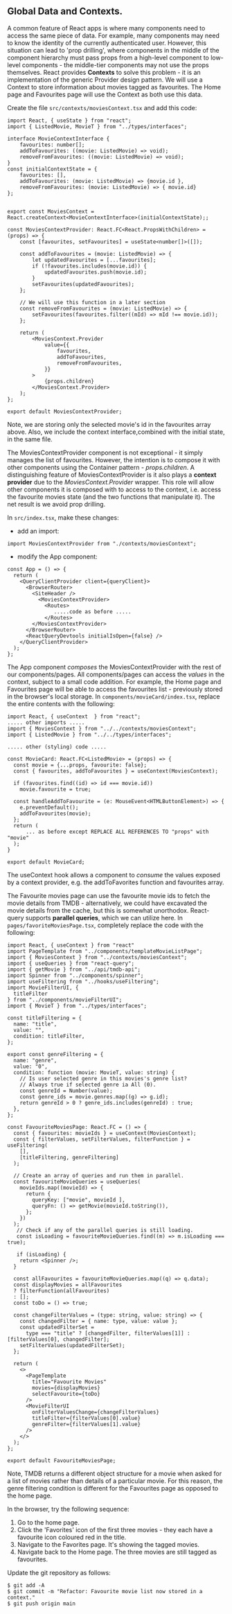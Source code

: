 ## Global Data and Contexts.

A common feature of React apps is where many components need to access the same piece of data. For example, many components may need to know the identity of the currently authenticated user. However, this situation can lead to 'prop drilling', where components in the middle of the component hierarchy must pass props from a high-level component to low-level components - the middle-tier components may not use the props themselves. React provides __Contexts__ to solve this problem - it is an implementation of the generic Provider design pattern. We will use a Context to store information about movies tagged as favourites. The Home page and Favourites page will use the Context as both use this data.

Create the file `src/contexts/moviesContext.tsx` and add this code:

```tsx
import React, { useState } from "react";
import { ListedMovie, MovieT } from "../types/interfaces";

interface MovieContextInterface {
    favourites: number[];
    addToFavourites: ((movie: ListedMovie) => void);
    removeFromFavourites: ((movie: ListedMovie) => void);
}
const initialContextState = {
    favourites: [],
    addToFavourites: (movie: ListedMovie) => {movie.id },
    removeFromFavourites: (movie: ListedMovie) => { movie.id}
};


export const MoviesContext = React.createContext<MovieContextInterface>(initialContextState);;

const MoviesContextProvider: React.FC<React.PropsWithChildren> = (props) => {
    const [favourites, setFavourites] = useState<number[]>([]);

    const addToFavourites = (movie: ListedMovie) => {
        let updatedFavourites = [...favourites];
        if (!favourites.includes(movie.id)) {
            updatedFavourites.push(movie.id);
        }
        setFavourites(updatedFavourites);
    };

    // We will use this function in a later section
    const removeFromFavourites = (movie: ListedMovie) => {
        setFavourites(favourites.filter((mId) => mId !== movie.id));
    };

    return (
        <MoviesContext.Provider
            value={{
                favourites,
                addToFavourites,
                removeFromFavourites,
            }}
        >
            {props.children}
        </MoviesContext.Provider>
    );
};

export default MoviesContextProvider;
```
Note, we are storing only the selected movie's id in the favourites array above. Also, we include the context interface,combined with the initial state,  in the same file. 

The MoviesContextProvider component is not exceptional - it simply manages the list of favourites. However, the intention is to compose it with other components using the Container pattern - _props.children_. A distinguishing feature of MoviesContextProvider is it also plays a __context provider__ due to the _MoviesContext.Provider_ wrapper. This role will allow other components it is composed with to access to the context, i.e. access the favourite movies state (and the two functions that manipulate it). The net result is we avoid prop drilling.

In `src/index.tsx`, make these changes:

- add an import:

```tsx
import MoviesContextProvider from "./contexts/moviesContext";
```

- modify the App component:

```tsx
const App = () => {
  return (
    <QueryClientProvider client={queryClient}>
      <BrowserRouter>
        <SiteHeader />
          <MoviesContextProvider>
            <Routes>
               .....code as before .....
            </Routes>
        </MoviesContextProvider>
      </BrowserRouter>
      <ReactQueryDevtools initialIsOpen={false} />
    </QueryClientProvider>
  );
};
```
The App component _composes_ the MoviesContextProvider with the rest of our components/pages. All components/pages can access the _values_ in the context, subject to a small code addition. For example, the Home page and Favourites page will be able to access the favourites list - previously stored in the browser's local storage. In `components/movieCard/index.tsx`, replace the entire contents with the following:
~~~tsx
import React, { useContext  } from "react";
..... other imports .....
import { MoviesContext } from "../../contexts/moviesContext";
import { ListedMovie } from "../../types/interfaces";

..... other (styling) code .....

const MovieCard: React.FC<ListedMovie> = (props) => {
  const movie = {...props, favourite: false};
  const { favourites, addToFavourites } = useContext(MoviesContext);
  
  if (favourites.find((id) => id === movie.id)) 
    movie.favourite = true;
 
  const handleAddToFavourite = (e: MouseEvent<HTMLButtonElement>) => {
    e.preventDefault();
    addToFavourites(movie);
  };
  return (
      ... as before except REPLACE ALL REFERENCES TO "props" with "movie"
  );
}

export default MovieCard;
~~~
The useContext hook allows a component to _consume_ the values exposed by a context provider, e.g. the addToFavorites function and favourites array. 

The Favourite movies page can use the favourite movie ids to fetch the movie details from TMDB - alternatively, we could have excavated the movie details  from the cache, but this is somewhat unorthodox. React-query supports __parallel queries__, which we can utilize here. In `pages/favoriteMoviesPage.tsx`, completely replace the code with the following:
```tsx
import React, { useContext } from "react"
import PageTemplate from "../components/templateMovieListPage";
import { MoviesContext } from "../contexts/moviesContext";
import { useQueries } from "react-query";
import { getMovie } from "../api/tmdb-api";
import Spinner from "../components/spinner";
import useFiltering from "../hooks/useFiltering";
import MovieFilterUI, {
  titleFilter
} from "../components/movieFilterUI";
import { MovieT } from "../types/interfaces";

const titleFiltering = {
  name: "title",
  value: "",
  condition: titleFilter,
};

export const genreFiltering = {
  name: "genre",
  value: "0",
  condition: function (movie: MovieT, value: string) {
    // Is user selected genre in this movies's genre list? 
    // Always true if selected genre ia All (0).
    const genreId = Number(value);
    const genre_ids = movie.genres.map((g) => g.id);
    return genreId > 0 ? genre_ids.includes(genreId) : true;
  },
};

const FavouriteMoviesPage: React.FC = () => {
  const { favourites: movieIds } = useContext(MoviesContext);
  const { filterValues, setFilterValues, filterFunction } = useFiltering(
    [],
    [titleFiltering, genreFiltering]
  );

  // Create an array of queries and run them in parallel.
  const favouriteMovieQueries = useQueries(
    movieIds.map((movieId) => {
      return {
        queryKey: ["movie", movieId ],
        queryFn: () => getMovie(movieId.toString()),
      };
    })
  );
   // Check if any of the parallel queries is still loading.
   const isLoading = favouriteMovieQueries.find((m) => m.isLoading === true);

   if (isLoading) {
    return <Spinner />;
  }

  const allFavourites = favouriteMovieQueries.map((q) => q.data);
  const displayMovies = allFavourites
  ? filterFunction(allFavourites)
  : [];
  const toDo = () => true;

  const changeFilterValues = (type: string, value: string) => {
    const changedFilter = { name: type, value: value };
    const updatedFilterSet =
      type === "title" ? [changedFilter, filterValues[1]] : [filterValues[0], changedFilter];
    setFilterValues(updatedFilterSet);
  };

  return (
    <>
      <PageTemplate
        title="Favourite Movies"
        movies={displayMovies}
        selectFavourite={toDo}
      />
      <MovieFilterUI
        onFilterValuesChange={changeFilterValues}
        titleFilter={filterValues[0].value}
        genreFilter={filterValues[1].value}
      />
    </>
  );
};

export default FavouriteMoviesPage;
```
Note, TMDB returns a different object structure for a movie when asked for a list of movies rather than details of a particular movie. For this reason, the genre filtering condition is different for the Favourites page as opposed to the home page.

In the browser, try the following sequence:

1. Go to the home page.
1. Click the 'Favorites' icon of the first three movies - they each have a favourite icon coloured red in the title.
1. Navigate to the Favorites page. It's showing the tagged movies.
1. Navigate back to the Home page. The three movies are still tagged as favourites. 

Update the git repository as follows:

```
$ git add -A
$ git commit -m "Refactor: Favourite movie list now stored in a context."
$ git push origin main

```

